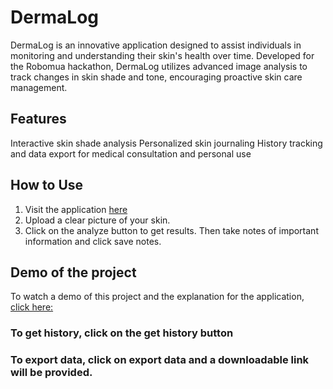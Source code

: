# DermaLog
DermaLog is an innovative application designed to assist individuals in monitoring and understanding their skin's health over time. Developed for the Robomua hackathon, DermaLog utilizes advanced image analysis to track changes in skin shade and tone, encouraging proactive skin care management.

## Features
Interactive skin shade analysis
Personalized skin journaling
History tracking and data export for medical consultation and personal use

## How to Use
1. Visit the application [here](https://huggingface.co/spaces/FavourJ/DermaLog)
2. Upload a clear picture of your skin.
3. Click on the analyze button to get results. Then take notes of important information and click save notes.

## Demo of the project
To watch a demo of this project and the explanation for the application, [click here:](https://www.youtube.com/watch?v=0TqFO9PsAS4&t=2s&ab_channel=FavourJames)

### To get history, click on the get history button
### To export data, click on export data and a downloadable link will be provided. 



